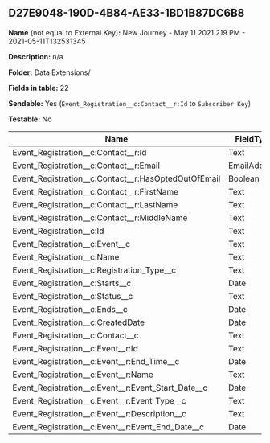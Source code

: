## D27E9048-190D-4B84-AE33-1BD1B87DC6B8

**Name** (not equal to External Key)**:** New Journey - May 11 2021 219 PM - 2021-05-11T132531345

**Description:** n/a

**Folder:** Data Extensions/

**Fields in table:** 22

**Sendable:** Yes (`Event_Registration__c:Contact__r:Id` to `Subscriber Key`)

**Testable:** No

| Name | FieldType | MaxLength | IsPrimaryKey | IsNullable | DefaultValue |
| --- | --- | --- | --- | --- | --- |
| Event_Registration__c:Contact__r:Id | Text | 18 | - | - |  |
| Event_Registration__c:Contact__r:Email | EmailAddress | 80 | - | + |  |
| Event_Registration__c:Contact__r:HasOptedOutOfEmail | Boolean |  | - | + | False |
| Event_Registration__c:Contact__r:FirstName | Text | 40 | - | + |  |
| Event_Registration__c:Contact__r:LastName | Text | 80 | - | + |  |
| Event_Registration__c:Contact__r:MiddleName | Text | 40 | - | + |  |
| Event_Registration__c:Id | Text | 18 | - | - |  |
| Event_Registration__c:Event__c | Text | 18 | - | + |  |
| Event_Registration__c:Name | Text | 80 | - | + |  |
| Event_Registration__c:Registration_Type__c | Text | 255 | - | + |  |
| Event_Registration__c:Starts__c | Date |  | - | + |  |
| Event_Registration__c:Status__c | Text | 255 | - | + |  |
| Event_Registration__c:Ends__c | Date |  | - | + |  |
| Event_Registration__c:CreatedDate | Date |  | - | + |  |
| Event_Registration__c:Contact__c | Text | 18 | - | + |  |
| Event_Registration__c:Event__r:Id | Text | 18 | - | + |  |
| Event_Registration__c:Event__r:End_Time__c | Date |  | - | + |  |
| Event_Registration__c:Event__r:Name | Text | 80 | - | + |  |
| Event_Registration__c:Event__r:Event_Start_Date__c | Date |  | - | + |  |
| Event_Registration__c:Event__r:Event_Type__c | Text | 255 | - | + |  |
| Event_Registration__c:Event__r:Description__c | Text | 4000 | - | + |  |
| Event_Registration__c:Event__r:Event_End_Date__c | Date |  | - | + |  |
